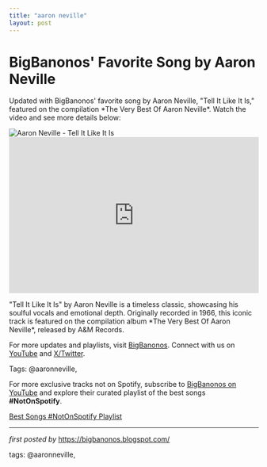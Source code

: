 ```yaml
---
title: "aaron neville"
layout: post
---
```

<!-- Post Title -->
<h1 >BigBanonos' Favorite Song by Aaron Neville</h1> <!-- Introductory Text -->
<p >Updated with BigBanonos' favorite song by Aaron Neville, "Tell It Like It Is," featured on the compilation *The Very Best Of Aaron Neville*. Watch the video and see more details below:</p> <!-- Featured Image -->
<div > <img src="https://m.media-amazon.com/images/I/6196cjG2+oL._UF1000,1000_QL80_.jpg" alt="Aaron Neville - Tell It Like It Is" />
</div> <!-- YouTube Video Embed -->
<div > <iframe width="100%" height="315" src="https://www.youtube.com/embed/RPtImg9oYyc" title="Tell It Like It Is - Aaron Neville (1966)" frameborder="0" allow="accelerometer; autoplay; clipboard-write; encrypted-media; gyroscope; picture-in-picture; web-share" referrerpolicy="strict-origin-when-cross-origin" allowfullscreen></iframe>
</div> <!-- Song Information -->
<div > <p>"Tell It Like It Is" by Aaron Neville is a timeless classic, showcasing his soulful vocals and emotional depth. Originally recorded in 1966, this iconic track is featured on the compilation album *The Very Best Of Aaron Neville*, released by A&M Records.</p>
</div> <!-- Footer Links -->
<div > <p>For more updates and playlists, visit <a href="https://bigbanonos.blogspot.com/" target="_blank">BigBanonos</a>. Connect with us on <a href="https://www.youtube.com/@BigBanonos" target="_blank">YouTube</a> and <a href="https://x.com/bigbanonos" target="_blank">X/Twitter</a>.</p>
</div> <!-- Tags -->
<p >Tags: @aaronneville,</p>


<!--Subscribe and Playlist Links-->
<div>
    <p>For more exclusive tracks not on Spotify, subscribe to <a href="https://www.youtube.com/@BigBanonos" target="_blank">BigBanonos on YouTube</a> and explore their curated playlist of the best songs <strong>#NotOnSpotify</strong>.</p>
    <p><a href="https://www.youtube.com/playlist?list=PLtuNtuTatqI0kFahUCbtbfenC_ET5O_tr" target="_blank">Best Songs #NotOnSpotify Playlist<br /></a></p></div>

<hr />

<p><em>first posted by</em> <a href="https://bigbanonos.blogspot.com/" rel="noopener" target="_new">https://bigbanonos.blogspot.com/</a></p>

<p>tags: @aaronneville,</p>
